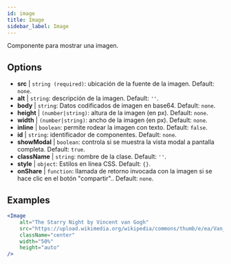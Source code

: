 ```yaml
---
id: image
title: Image
sidebar_label: Image
---
```


Componente para mostrar una imagen.

## Options

* __src__ | `string (required)`: ubicación de la fuente de la imagen. Default: `none`.
* __alt__ | `string`: descripción de la imagen. Default: `''`.
* __body__ | `string`: Datos codificados de imagen en base64. Default: `none`.
* __height__ | `(number|string)`: altura de la imagen (en px). Default: `none`.
* __width__ | `(number|string)`: ancho de la imagen (en px). Default: `none`.
* __inline__ | `boolean`: permite rodear la imagen con texto. Default: `false`.
* __id__ | `string`: identificador de componentes. Default: `none`.
* __showModal__ | `boolean`: controla si se muestra la vista modal a pantalla completa. Default: `true`.
* __className__ | `string`: nombre de la clase. Default: `''`.
* __style__ | `object`: Estilos en línea CSS. Default: `{}`.
* __onShare__ | `function`: llamada de retorno invocada con la imagen si se hace clic en el botón "compartir".. Default: `none`.


## Examples

```jsx live
<Image 
    alt="The Starry Night by Vincent van Gogh" 
    src="https://upload.wikimedia.org/wikipedia/commons/thumb/e/ea/Van_Gogh_-_Starry_Night_-_Google_Art_Project.jpg/1280px-Van_Gogh_-_Starry_Night_-_Google_Art_Project.jpg"
    className="center"
    width="50%"
    height="auto"
/>
```

